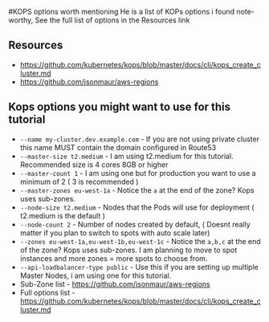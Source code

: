 #KOPS options worth mentioning
He is a list of KOPs options i found note-worthy, See the full list of options in the Resources link

## Resources
- https://github.com/kubernetes/kops/blob/master/docs/cli/kops_create_cluster.md
- https://github.com/jsonmaur/aws-regions

## Kops options you might want to use for this tutorial
- ``--name my-cluster.dev.example.com`` - If you are not using private cluster this name MUST contain the domain configured in Route53
- ``--master-size t2.medium`` - I am using t2.medium for this tutorial. Recommended size is 4 cores 8GB or higher
- ``--master-count 1`` - I am using one but for production you want to use a minimum of 2 ( 3 is recommended )
- ``--master-zones eu-west-1a`` - Notice the `a` at the end of the zone? Kops uses sub-zones.
- ``--node-size t2.medium`` - Nodes that the Pods will use for deployment ( t2.medium is the default )
- ``--node-count 2`` - Number of nodes created by default, ( Doesnt really matter if you plan to switch to spots with auto scale later)
- ``--zones eu-west-1a,eu-west-1b,eu-west-1c`` -  Notice the `a,b,c` at the end of the zone? Kops uses sub-zones. I am planning to move to spot instances and more zones = more spots to choose from.
- ``--api-loadbalancer-type public`` - Use this if you are setting up multiple Master Nodes, i am using one for this tutorial.
- Sub-Zone list - https://github.com/jsonmaur/aws-regions
- Full options list - https://github.com/kubernetes/kops/blob/master/docs/cli/kops_create_cluster.md